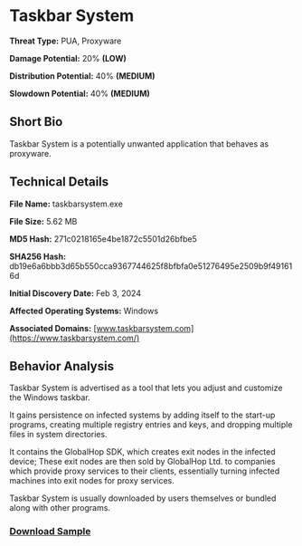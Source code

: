# Taskbar System

**Threat Type:** PUA, Proxyware


**Damage Potential:** 20% **(LOW)**

**Distribution Potential:** 40% **(MEDIUM)**

**Slowdown Potential:** 40% **(MEDIUM)**

## Short Bio
Taskbar System is a potentially unwanted application that behaves as proxyware.

## Technical Details
**File Name:** taskbarsystem.exe

**File Size:** 5.62 MB

**MD5 Hash:** 271c0218165e4be1872c5501d26bfbe5

**SHA256 Hash:** db19e6a6bbb3d65b550cca9367744625f8bfbfa0e51276495e2509b9f491616d

**Initial Discovery Date:** Feb 3, 2024

**Affected Operating Systems:** Windows

**Associated Domains:** [www.taskbarsystem.com](https://www.taskbarsystem.com/)

## Behavior Analysis
Taskbar System is advertised as a tool that lets you adjust and customize the Windows taskbar.

It gains persistence on infected systems by adding itself to the start-up programs, creating multiple registry entries and keys, and dropping multiple files in system directories.

It contains the GlobalHop SDK, which creates exit nodes in the infected device; These exit nodes are then sold by GlobalHop Ltd. to companies which provide proxy services to their clients, essentially turning infected machines into exit nodes for proxy services.

Taskbar System is usually downloaded by users themselves or bundled along with other programs. 

### [Download Sample](https://mega.nz/file/tO1GRb7A#bjQdBb1yIJ4A4U976r1buKBjDWsao1k2irN4JHk-Inc)
